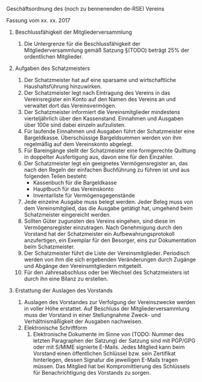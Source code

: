 Geschäftsordnung des (noch zu bennenenden de-RSE) Vereins

Fassung vom xx. xx. 2017

1. Beschlussfähigkeit der Mitgliederversammlung
    1. Die Untergrenze für die Beschlussfähigkeit der Mitgliederversammlung gemäß Satzung §(TODO) beträgt 25% der ordentlichen Mitglieder.
1. Aufgaben des Schatzmeisters
    1. Der Schatzmeister hat auf eine sparsame und wirtschaftliche Haushaltsführung hinzuwirken.
    1. Der Schatzmeister legt nach Eintragung des Vereins in das Vereinsregister ein Konto auf den Namen des Vereins an und verwaltet dort das Vereinsvermögen.
    1. Der Schatzmeister informiert die Vereinsmitglieder mindestens vierteljährlich über den Kassenstand. Einnahmen und Ausgaben über 100e sind dabei einzeln aufzulisten.
    1. Für laufende Einnahmen und Ausgaben führt der Schatzmeister eine Bargeldkasse. Überschüssige Bargeldsummen werden von ihm regelmäßig auf dem Vereinskonto abgelegt.
    1. Für Bareingänge stellt der Schatzmeister eine formgerechte Quittung in doppelter Ausfertigung aus, davon eine für den Einzahler.
    1. Der Schatzmeister legt ein geeignetes Vermögensregister an, das nach den Regeln der einfachen Buchführung zu führen ist und aus folgenden Teilen besteht:
        - Kassenbuch für die Bargeldkasse
        - Hauptbuch für das Vereinskonto
        - Inventarliste für Vermögensgegenstände
    1. Jede einzelne Ausgabe muss belegt werden. Jeder Beleg muss von dem Vereinsmitglied, das die Ausgabe getätigt hat, umgehend beim Schatzmeister eingereicht werden.
    1. Sollten Güter zugunsten des Vereins eingehen, sind diese im Vermögensregister einzutragen. Nach Genehmigung durch den Vorstand hat der Schatzmeister ein Aufbewahrungsprotokoll anzufertigen, ein Exemplar für den Besorger, eins zur Dokumentation beim Schatzmeister.
    1. Der Schatzmeister führt die Liste der Vereinsmitglieder. Periodisch werden von ihm die sich ergebenden Veränderungen durch Zugänge und Abgänge den Vereinsmitgliedern mitgeteilt.
    1. Für den Jahresabschluss oder bei Wechsel des Schatzmeisters ist durch ihn eine Bilanz zu erstellen.

1. Erstattung der Auslagen des Vorstands
    1. Auslagen des Vorstandes zur Verfolgung der Vereinszwecke werden in voller Höhe erstattet. Auf Beschluss der Mitgliederversammlung muss der Vorstand in einer Stellungnahme Zweck- und Verhältnismäßigkeit der Ausgaben nachweisen.
    1. Elektronische Schriftform
        1. Elektronische Dokumente im Sinne von (TODO: Nummer des letzten Paragraphen der Satzung) der Satzung sind mit PGP/GPG oder mit S/MIME signierte E-Mails. Jedes Mitglied kann beim Vorstand einen öffentlichen Schlüssel bzw. sein Zertifikat hinterlegen, dessen Signatur die jeweiligen E-Mails tragen müssen. Das Mitglied hat bei Kompromittierung des Schlüssels für Benachrichtigung des Vorstands zu sorgen.
   
